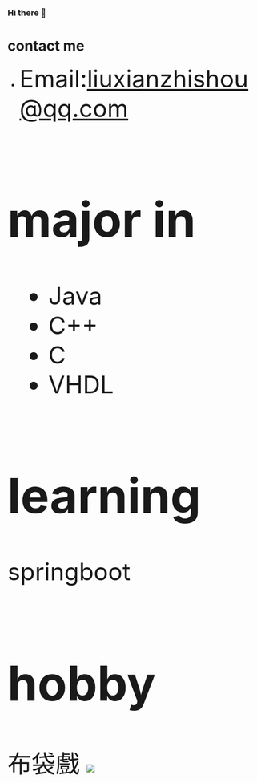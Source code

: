 ### Hi there 👋

<!--
**liuxianzhishou/liuxianzhishou** is a ✨ _special_ ✨ repository because its `README.md` (this file) appears on your GitHub profile.

Here are some ideas to get you started:

- 🔭 I’m currently working on ...
- 🌱 I’m currently learning ...
- 👯 I’m looking to collaborate on ...
- 🤔 I’m looking for help with ...
- 💬 Ask me about ...
- 📫 How to reach me: ...
- 😄 Pronouns: ...
- ⚡ Fun fact: ...
-->
# contact me
* <font size=10> Email:liuxianzhishou@qq.com

# major in
* Java
* C++
* C
* VHDL

# learning
springboot
  
# hobby
  布袋戲
![](https://img2020.cnblogs.com/blog/2448767/202107/2448767-20210708204543095-6185826.jpg)

